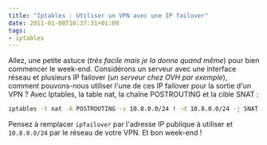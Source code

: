 ```yaml
---
title: "Iptables : Utiliser un VPN avec une IP failover"
date: 2011-01-08T16:37:31+01:00
tags:
- iptables
---
```


Allez, une petite astuce (_très facile mais je la donne quand même_) pour bien commencer le week-end. Considérons un serveur avec une interface réseau et plusieurs IP failover (_un serveur chez OVH par exemple_), comment pouvons-nous utiliser l'une de ces IP failover pour la sortie d'un VPN ? Avec Iptables, la table nat, la chaîne POSTROUTING et la cible SNAT :

``` bash
iptables -t nat -A POSTROUTING -s 10.8.0.0/24 ! -d 10.8.0.0/24 -j SNAT --to-source ipfailover
```

Pensez à remplacer `ipfailover` par l'adresse IP publique à utiliser et `10.8.0.0/24` par le réseau de votre VPN. Et bon week-end !
